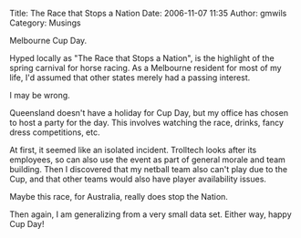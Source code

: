 Title: The Race that Stops a Nation
Date: 2006-11-07 11:35
Author: gmwils
Category: Musings

Melbourne Cup Day.

Hyped locally as "The Race that Stops a Nation", is the highlight of the
spring carnival for horse racing. As a Melbourne resident for most of my
life, I'd assumed that other states merely had a passing interest.

I may be wrong.

Queensland doesn't have a holiday for Cup Day, but my office has chosen
to host a party for the day. This involves watching the race, drinks,
fancy dress competitions, etc.

At first, it seemed like an isolated incident. Trolltech looks after its
employees, so can also use the event as part of general morale and team
building. Then I discovered that my netball team also can't play due to
the Cup, and that other teams would also have player availability
issues.

Maybe this race, for Australia, really does stop the Nation.

Then again, I am generalizing from a very small data set. Either way,
happy Cup Day!


